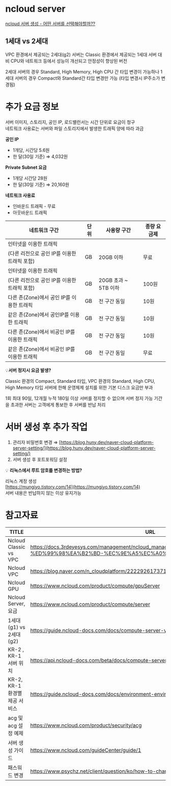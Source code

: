 # ncloud server

[ncloud 서버 생성 - 어떤 서버를 선택해야할까??](https://chucoding.tistory.com/98)

## **1세대 vs 2세대**  

VPC 환경에서 제공되는 2세대(g2) 서버는 Classic 환경에서 제공되는 1세대 서버 대비 CPU와 네트워크 등에서 성능이 개선되고 안정성이 향상된 버전

2세대 서버의 경우 Standard, High Memory, High CPU 간 타입 변경이 가능하나 1세대 서버의 경우 Compact와 Standard간 타입 변경만 가능 (타입 변경시 IP주소가 변경됨)


# 추가 요금 정보

서버 이미지, 스토리지, 공인 IP, 로드밸런서는 시간 단위로 요금이 청구  
네트워크 사용료는 서버와 파일 스토리지에서 발생한 트래픽 양에 따라 과금

**공인 IP**
- 1개당, 시간당 5.6원 
- 한 달(30일 기준) ⇒ 4,032원

**Private Subnet 요금**
- 1개당 시간당 28원
- 한 달(30일 기준) ⇒ 20,160원

**네트워크 사용료**
- 인바운드 트래픽 - 무료
- 아웃바운드 트래픽

| 네트워크 구간 | 단위 | 사용량 구간 | 종량 요금제 |
| --- | --- | --- | --- |
| 인터넷을 이용한 트래픽
(다른 리전으로 공인 IP를 이용한 트래픽 포함) | GB | 20GB 이하 | 무료 |
| 인터넷을 이용한 트래픽
(다른 리전으로 공인 IP를 이용한 트래픽 포함) | GB | 20GB 초과 ~ 5TB 이하 | 100원 |
| 다른 존(Zone)에서 공인 IP를 이용한 트래픽 | GB | 전 구간 동일 | 10원 |
| 같은 존(Zone)에서 공인IP를 이용한 트래픽 | GB | 전 구간 동일 | 10원 |
| 다른 존(Zone)에서 비공인 IP를 이용한 트래픽 | GB | 전 구간 동일 | 10원 |
| 같은 존(Zone)에서 비공인 IP를 이용한 트래픽 | GB | 전 구간 동일 | 무료 |

💡**서버 정지시 요금 발생?**

Classic 환경의 Compact, Standard 타입, VPC 환경의 Standard, High CPU, High Memory 타입 서버에 한해 운영체제 설치를 위한 기본 디스크 요금만 부과

1회 최대 90일, 12개월 누적 180일 이상 서버를 정지할 수 없으며 서버 정지 가능 기간을 초과한 서버는 고객에게 통보한 후 서버를 반납 처리

# 서버 생성 후 추가 작업


1. 관리자 비밀번호 변경 ⇒ [https://blog.huny.dev/naver-cloud-platform-server-setting/](https://blog.huny.dev/naver-cloud-platform-server-setting/)
2. 서버 생성 후 포트포워딩 설정

💡 **리눅스에서 루트 암호를 변경하는 방법?**

리눅스 계정 생성  
[https://mungiyo.tistory.com/14](https://mungiyo.tistory.com/14)  
서버 내용은 반납하지 않는 이상 유지가능

# 참고자료

| TITLE | URL |
| --- | --- |
| Ncloud Classic  vs VPC  | https://docs.3rdeyesys.com/management/ncloud_management_classic_vs_vpc_guide.html#classic-%ED%99%98%EA%B2%BD-%EC%9E%A5%EC%A0%90-%EC%83%81%EC%84%B8 |
| Ncloud VPC | https://blog.naver.com/n_cloudplatform/222292617371 |
| Ncloud GPU | https://www.ncloud.com/product/compute/gpuServer |
| Ncloud Server, 요금 | https://www.ncloud.com/product/compute/server |
| 1세대(g1) vs 2세대(g2) | https://guide.ncloud-docs.com/docs/compute-server-virtualmachineserver-overview |
| KR-2 , KR-1 서버 위치 | https://api.ncloud-docs.com/beta/docs/compute-server-getzonelist |
| KR-2, KR-1 환경별 제공 서비스 | https://guide.ncloud-docs.com/docs/environment-environmentproducts |
| acg 및 acg 설정 예제 | https://www.ncloud.com/product/security/acg |
| 서버 생성 가이드 | https://www.ncloud.com/guideCenter/guide/1 |
| 패스워드 변경 | https://www.psychz.net/client/question/ko/how-to-change-root-password-in-linux.html |